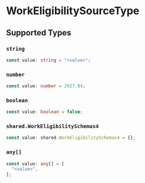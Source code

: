 # WorkEligibilitySourceType


## Supported Types

### `string`

```typescript
const value: string = "<value>";
```

### `number`

```typescript
const value: number = 2927.94;
```

### `boolean`

```typescript
const value: boolean = false;
```

### `shared.WorkEligibilitySchemas4`

```typescript
const value: shared.WorkEligibilitySchemas4 = {};
```

### `any[]`

```typescript
const value: any[] = [
  "<value>",
];
```

